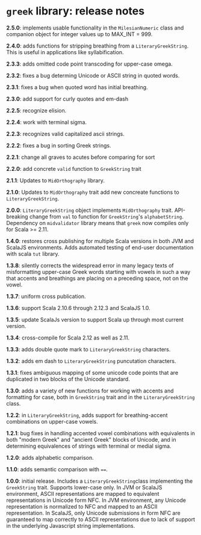 # `greek` library: release notes

**2.5.0**: implements usable functionality in the `MilesianNumeric` class and companion object for integer values up to MAX_INT = 999.

**2.4.0**:  adds functions for stripping breathing from a `LiteraryGreekString`.  This is useful in applications like syllabification.

**2.3.3**: adds omitted code point transcoding for upper-case omega.

**2.3.2**: fixes a bug determing Unicode or ASCII string in quoted words.

**2.3.1**: fixes a bug when quoted word has initial breathing.

**2.3.0**: add support for curly quotes and em-dash

**2.2.5**: recognize elision.

**2.2.4**: work with terminal sigma.

**2.2.3**: recognizes valid capitalized ascii strings.

**2.2.2**: fixes a bug in sorting Greek strings.

**2.2.1**: change all graves to acutes before comparing for sort

**2.2.0**: add concrete `valid` function to `GreekString` trait

**2.1.1**:  Updates to `MidOrthography` library.

**2.1.0**:  Updates to `MidOrthography` trait add new concreate functions to `LiteraryGreekString`.


**2.0.0**:   `LiteraryGreekString` object implements `MidOrthography` trait.  API-breaking change from `val` to function for `GreekString`'s `alphabetString`.  Dependency on `midvalidator` library means that `greek` now compiles only for Scala >= 2.11.


**1.4.0**:  restores cross publishing for multiple Scala versions in both JVM and ScalaJS environments.  Adds automated testing of end-user documentation with scala `tut` library.


**1.3.8**:  silently corrects the widespread error in many legacy texts of
misformatting upper-case Greek words starting with vowels in such a way that
accents and breathings are placing on a preceding space, not on the vowel.

**1.3.7**: uniform cross publication.

**1.3.6**:  support Scala 2.10.6 through 2.12.3 and ScalaJS 1.0.

**1.3.5**: update ScalaJs version to support Scala up through most current version.

**1.3.4**:  cross-compile for Scala 2.12 as well as 2.11.

**1.3.3**:  adds double quote mark to `LiteraryGreekString` characters.

**1.3.2**:  adds em dash to `LiteraryGreekString` puncutation characters.

**1.3.1**: fixes ambiguous mapping of some unicode code points that are duplicated in two blocks of the Unicode standard.

**1.3.0**: adds a variety of new functions for working with accents and formatting for case, both in `GreekString` trait and in the `LiteraryGreekString` class.

**1.2.2**: in `LiteraryGreekString`, adds support for breathing-accent combinations on upper-case vowels.

**1.2.1**: bug fixes in handling accented vowel combinations with equivalents in both "modern Greek" and "ancient Greek" blocks of Unicode, and in determining equivalences of strings with terminal or medial sigma.

**1.2.0**: adds alphabetic comparison.

**1.1.0**:  adds semantic comparison with `==`.

**1.0.0**:  initial release.  Includes a `LiteraryGreekString`class implementing the `GreekString` trait.  Supports lower-case only. In JVM or ScalaJS environment, ASCII representations are mapped to equivalent representations in Unicode form NFC.  In JVM environment, any Unicode representation is normalized to NFC and mapped to an ASCII representation.  In ScalaJS, only Unicode submissions in form NFC are guaranteed to map correctly to ASCII representations due to lack of support in the underlying Javascript string implementations.
